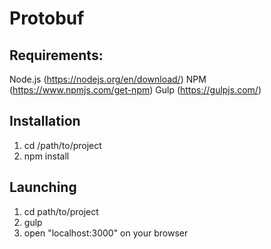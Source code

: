 # Protobuf


## Requirements:
Node.js (https://nodejs.org/en/download/)
NPM (https://www.npmjs.com/get-npm)
Gulp (https://gulpjs.com/)


## Installation
1. cd /path/to/project
2. npm install


## Launching
1. cd path/to/project
2. gulp
3. open "localhost:3000" on your browser
